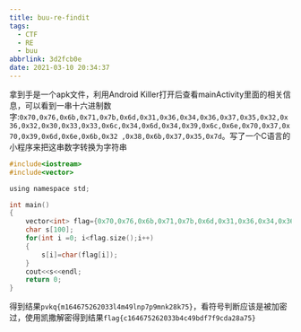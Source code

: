 ```yaml
---
title: buu-re-findit
tags:
  - CTF
  - RE
  - buu
abbrlink: 3d2fcb0e
date: 2021-03-10 20:34:37
---
```


拿到手是一个apk文件，利用Android Killer打开后查看mainActivity里面的相关信息，可以看到一串十六进制数字:`0x70,0x76,0x6b,0x71,0x7b,0x6d,0x31,0x36,0x34,0x36,0x37,0x35,0x32,0x36,0x32,0x30,0x33,0x33,0x6c,0x34,0x6d,0x34,0x39,0x6c,0x6e,0x70,0x37,0x70,0x39,0x6d,0x6e,0x6b,0x32 ,0x38,0x6b,0x37,0x35,0x7d`。写了一个C语言的小程序来把这串数字转换为字符串

```c
#include<iostream>
#include<vector>

using namespace std;

int main()
{
	vector<int> flag={0x70,0x76,0x6b,0x71,0x7b,0x6d,0x31,0x36,0x34,0x36,0x37,0x35,0x32,0x36,0x32,0x30,0x33,0x33,0x6c,0x34,0x6d,0x34,0x39,0x6c,0x6e,0x70,0x37,0x70,0x39,0x6d,0x6e,0x6b,0x32 ,0x38,0x6b,0x37,0x35,0x7d};
	char s[100];
	for(int i =0; i<flag.size();i++)
	{
		s[i]=char(flag[i]);
	}
	cout<<s<<endl;
	return 0;
}
```

得到结果`pvkq{m164675262033l4m49lnp7p9mnk28k75}`，看符号判断应该是被加密过，使用凯撒解密得到结果`flag{c164675262033b4c49bdf7f9cda28a75}`